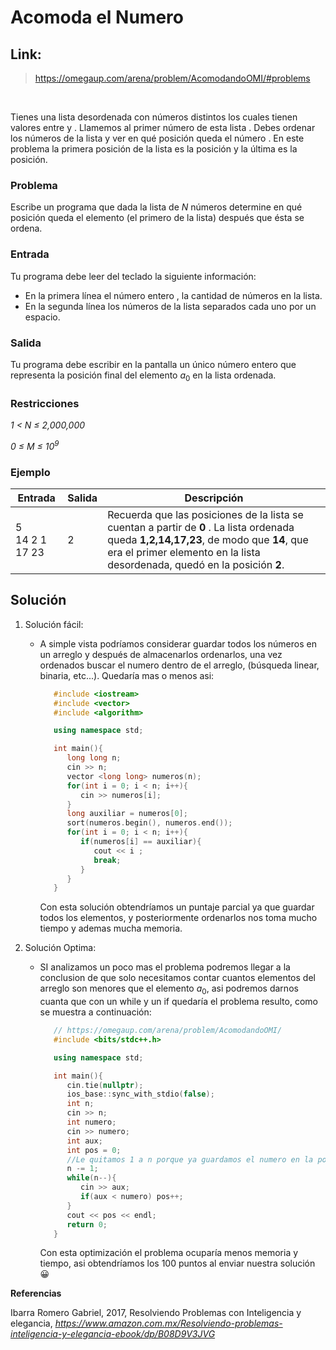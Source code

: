 # Acomoda el Numero
## Link: 
> https://omegaup.com/arena/problem/AcomodandoOMI/#problems
<br>

Tienes una lista desordenada con  números distintos los cuales tienen valores entre  y . Llamemos al primer número de esta lista . Debes ordenar los números de la lista y ver en qué posición queda el número . En este problema la primera posición de la lista es la posición  y la última es la posición.

### **Problema**

Escribe un programa que dada la lista de _N_ números determine en qué posición queda el elemento  (el primero de la lista) después que ésta se ordena.

### **Entrada**

Tu programa debe leer del teclado la siguiente información:

   * En la primera línea el número entero , la cantidad de números en la  lista.
   * En la segunda línea los  números de la lista separados cada uno por un espacio.

### **Salida**

Tu programa debe escribir en la pantalla un único número entero que representa la posición final del elemento $a_0$  en la lista ordenada.

### **Restricciones**

*1 < N $\leq$ 2,000,000*

*0 $\leq$ M $\leq$ $10^9$*

### **Ejemplo**

| Entrada | Salida | Descripción |
| --- | --- | --- |
| 5 <br> 14 2 1 17 23  | 2 | Recuerda que las posiciones de la lista se cuentan a partir de **0** . La lista ordenada queda **1,2,14,17,23**, de modo que **14**, que era el primer elemento en la lista desordenada, quedó en la posición **2**. |

## **Solución**

1. Solución fácil:
   * A simple vista podríamos considerar guardar todos los números en un arreglo y después de almacenarlos ordenarlos, una vez ordenados buscar el numero dentro de el arreglo, (búsqueda linear, binaria, etc...). Quedaría mas o menos asi:
      ```cpp
         #include <iostream>
         #include <vector>
         #include <algorithm>

         using namespace std;

         int main(){
            long long n; 
            cin >> n;
            vector <long long> numeros(n);
            for(int i = 0; i < n; i++){
               cin >> numeros[i];
            }
            long auxiliar = numeros[0];
            sort(numeros.begin(), numeros.end());
            for(int i = 0; i < n; i++){
               if(numeros[i] == auxiliar){
                  cout << i ;
                  break;
               }
            }
         }
      ```
      Con esta solución obtendríamos un puntaje parcial ya que guardar todos los elementos, y posteriormente ordenarlos nos toma mucho tiempo y ademas mucha memoria.
   
2. Solución Optima:
   * SI analizamos un poco mas el problema podremos llegar a la conclusion de que solo necesitamos contar cuantos elementos del arreglo son menores que el elemento $a_0$, asi podremos darnos cuanta que con un while y un if quedaría el problema resulto, como se muestra a continuación: 
      ```cpp
         // https://omegaup.com/arena/problem/AcomodandoOMI/
         #include <bits/stdc++.h>

         using namespace std;

         int main(){
            cin.tie(nullptr);
            ios_base::sync_with_stdio(false);
            int n;
            cin >> n;
            int numero;
            cin >> numero;
            int aux;
            int pos = 0;
            //Le quitamos 1 a n porque ya guardamos el numero en la posicion 0
            n -= 1;
            while(n--){
               cin >> aux;
               if(aux < numero) pos++;
            }
            cout << pos << endl;
            return 0;
         }
      ```
      Con esta optimización el problema ocuparía menos memoria y tiempo, asi obtendríamos los 100 puntos al enviar nuestra solución 😀

**Referencias**

Ibarra Romero Gabriel, 2017, Resolviendo Problemas con Inteligencia y elegancia, _https://www.amazon.com.mx/Resolviendo-problemas-inteligencia-y-elegancia-ebook/dp/B08D9V3JVG_